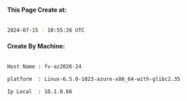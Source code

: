 
   
#### This Page Create at:

```bash

2024-07-15 - 10:55:26 UTC

```

#### Create By Machine:

```bash

Host Name : fv-az2026-24

platform  : Linux-6.5.0-1023-azure-x86_64-with-glibc2.35

Ip Local  : 10.1.0.66

```

